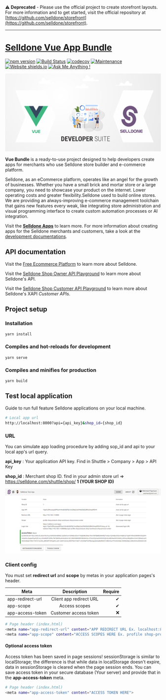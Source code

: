 
:warning: **Deprecated** - Please use the official project to create storefront layouts. For more information and to get started, visit the official repository at [https://github.com/selldone/storefront](https://github.com/selldone/storefront).

---

# [Selldone Vue App Bundle](https://selldone.com/) 

[![npm version](https://img.shields.io/npm/v/@selldone/vue-bundle.svg?style=flat)](https://www.npmjs.com/package/@selldone/vue-bundle) 
[![Build Status](https://travis-ci.com/selldone/vue-bundle.svg?branch=master)](https://travis-ci.com/selldone/vue-bundle)
[![codecov](https://codecov.io/gh/selldone/vue-bundle/branch/master/graph/badge.svg)](https://codecov.io/gh/selldone/vue-bundle)
[![Maintenance](https://img.shields.io/badge/Maintained%3F-yes-green.svg)](https://github.com/selldone/vue-bundle/graphs/commit-activity)
[![Website shields.io](https://img.shields.io/website-up-down-green-red/http/shields.io.svg)](https://selldone.com)
[![Ask Me Anything !](https://img.shields.io/badge/Ask%20me-anything-1abc9c.svg)](https://selldone.com/faq)


![SELLDONE VUE BUNDLE](/readme/github-vue-bundle-small.png)


**Vue Bundle** is a ready-to-use project designed to help developers create apps for merchants who use Selldone store builder and e-commerce platform. 

Selldone, as an eCommerce platform, operates like an angel for the growth of businesses. Whether you have a small brick and mortar store or a large company, you need to showcase your product on the internet. Lower operating costs and greater flexibility.Selldone used to build online stores. We are providing an always-improving e-commerce management toolchain that gains new features every weak, like integrating store administration and visual programming interface to create custom automation processes or AI integration. 

Visit the [**Selldone Apps**](https://selldone.com/apps) to learn more.
For more information about creating apps for the Selldone merchants and customers, take a look at the [development documentations](https://selldone.com/help).

## API documentation
Visit the [Free Ecommerce Platform](https://selldone.com) to learn more about Selldone.

Visit the [Selldone Shop Owner API Playground](https://selldone.com/apps/api/owner) to learn more about Selldone's API.

Visit the [Selldone Shop Customer API Playground](https://selldone.com/apps/api/shop) to learn more about Selldone's XAPI *Customer APIs*.


## Project setup

### Installation
```
yarn install
```

### Compiles and hot-reloads for development
```
yarn serve
```

### Compiles and minifies for production
```
yarn build
```

## Test local application
Guide to run full feature Selldone applications on your local machine.



```sh
# Local app url
http://localhost:8000?api={api_key}&shop_id={shop_id}
```

### URL
You can simulate app loading procedure by adding sop_id and api to your local app's url query.


**api_key** : Your application API key. Find in Shuttle > Company > App > API Key

**shop_id** : Merchant shop ID. find in your admin store url => https://selldone.com/shuttle/shop/ **1 (YOUR SHOP ID)**



![Application First Page](/readme/firs-page.png)


### Client config
You must set **redirect url** and **scope** by metas in your application pages's header.


| Meta        | Description           | Require  |
| ------------- |:-------------:| -----:|
| app-redirect-url      | Client app redirect URL | ✔ |
| app-scope      | Access scopes      |   ✔ |
| app-access-token | Customer access token      |    ❌ |




```sh
# Page header (index.html)
<meta name="app-redirect-url" content="APP REDIRECT URL Ex. localhost:8000 or your-domain.com/sample-app">
<meta name="app-scope" content="ACCESS SCOPES HERE Ex. profile shop-products shop-warehouse shop-process-center">
```

#### Optional access token
Access token has been saved in page sessions! sessionStorage is similar to localStorage; the difference is that while data in localStorage doesn't expire, data in sessionStorage is cleared when the page session ends.
You can save access token in your secure database (Your server) and provide that in the **app-access-token** meta.

```sh
# Page header (index.html)
<meta name="app-access-token" content="ACCESS TOKEN HERE">
```
